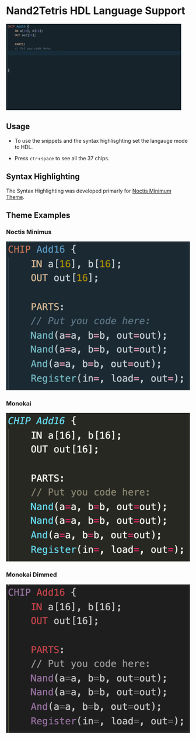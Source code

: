 # Nand2Tetris HDL Language Support

![gif](img/Snippets.gif)

## Usage

- To use the snippets and the syntax highlisghting set the langauge mode to HDL.

- Press `ctr`+`space` to see all the 37 chips.

## Syntax Highlighting

The Syntax Highlighting was developed primarly for [Noctis Minimum Theme](https://marketplace.visualstudio.com/items?itemName=liviuschera.noctis).

## Theme Examples

### Noctis Minimus

![NoctisMinimus](img/NoctisMinimus.png)

### Monokai

![Monokai](img/Monokai.png)

### Monokai Dimmed

![MonokaiDimmed](img/MonokaiDimmed.png)
